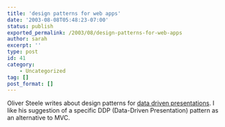 ```yaml
---
title: 'design patterns for web apps'
date: '2003-08-08T05:48:23-07:00'
status: publish
exported_permalink: /2003/08/design-patterns-for-web-apps
author: sarah
excerpt: ''
type: post
id: 41
category:
    - Uncategorized
tag: []
post_format: []
---
```

Oliver Steele writes about design patterns for [data driven presentations](http://www.osteele.com/archives/2003/08/rethinking_mvc.html). I like his suggestion of a specific DDP (Data-Driven Presentation) pattern as an alternative to MVC.